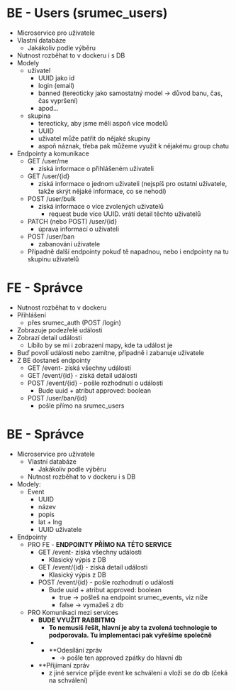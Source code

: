 # BE - Users (srumec_users) 
- Microservice pro uživatele 
- Vlastní databáze 
	- Jakákoliv podle výběru 
- Nutnost rozběhat to v dockeru i s DB 
- Modely 
	- uživatel 
		- UUID jako id
		- login (email) 
		- banned (tereoticky jako samostatný model -> důvod banu, čas, čas vypršení) 
		- apod... 
	- skupina 
		- tereoticky, aby jsme měli aspoň více modelů 
		- UUID
		- uživatel může patřit do nějaké skupiny 
		- aspoň náznak, třeba pak můžeme využít k nějakému group chatu 
- Endpointy a komunikace 
	- GET /user/me 
		- získá informace o přihlášeném uživateli 
	- GET /user/{id} 
		- získá informace o jednom uživateli (nejspíš pro ostatní uživatele, takže skrýt nějaké informace, co se nehodí) 
	- POST /user/bulk
		- získá informace o více zvolených uživatelů
			- request bude více UUID. vrátí detail těchto uživatelů
	- PATCH (nebo POST) /user/{id}
		- úprava informací o uživateli 
	- POST /user/ban 
		- zabanování uživatele 
	- Případně další endpointy pokuď tě napadnou, nebo i endpointy na tu skupinu uživatelů

# FE - Správce
- Nutnost rozběhat to v dockeru
- Přihlášení
	- přes srumec_auth (POST /login)
- Zobrazuje podezřelé události
- Zobrazí detail události
	- Líbilo by se mi i zobrazení mapy, kde ta událost je
- Buď povolí události nebo zamítne, případně i zabanuje uživatele
- Z BE dostaneš endpointy
	- GET /event- získá všechny události
	- GET /event/{id} - získá detail události
	- POST /event/{id} - pošle rozhodnutí o události
		- Bude uuid + atribut approved: boolean
	- POST /user/ban/{id}
		- pošle přímo na srumec_users 

# BE - Správce
- Microservice pro uživatele 
	- Vlastní databáze 
		- Jakákoliv podle výběru 
	- Nutnost rozběhat to v dockeru i s DB 
- Modely:
	- Event
		- UUID
		- název
		- popis
		- lat + lng
		- UUID uživatele
- Endpointy
	- PRO FE - **ENDPOINTY PŘÍMO NA TÉTO SERVICE**
		- GET /event- získá všechny události
			- Klasický výpis z DB
		- GET /event/{id} - získá detail události
			- Klasický výpis z DB
		- POST /event/{id} - pošle rozhodnutí o události
			- Bude uuid + atribut approved: boolean
				- true -> pošleš na endpoint srumec_events, viz níže
				- false -> vymažeš z db
	- PRO Komunikaci mezi services
		- **BUDE VYUŽIT RABBITMQ**
			- **To nemusíš řešit, hlavní je aby ta zvolená technologie to podporovala. Tu implementaci pak vyřešíme společně**
		- - **Odesílání zpráv
			- -> pošle ten approved zpátky do hlavní db
		- **Přijímaní zpráv
			- z jiné service příjde event ke schválení a vloží se do db (čeká na schválení)

